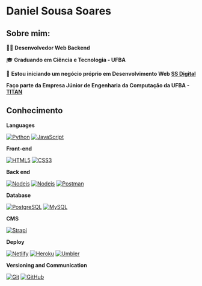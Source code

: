 # Daniel Sousa Soares

## Sobre mim:

👨‍💻 <strong>Desenvolvedor Web Backend</strong>

:mortar_board: <strong>Graduando em Ciência e Tecnologia - UFBA</strong>

:page_with_curl: **Estou iniciando um negócio próprio em Desenvolvimento Web [SS Digital](https://www.ssdigital.com.br)**


**Faço parte da Empresa Júnior de Engenharia da Computação da UFBA - [TITAN](https://titanci.com.br/)**

## Conhecimento

**Languages**

[![Python](https://img.shields.io/badge/-Python-59C0EA?style=flat-square&logo=python&link=https://github.com/asoushawk/)](https://github.com/asoushawk/)
[![JavaScript](https://img.shields.io/badge/-JavaScript-black?style=flat-square&logo=javascript&link=https://github.com/asoushawk/)](https://github.com/asoushawk/)

**Front-end**

[![HTML5](https://img.shields.io/badge/-HTML5-E34F26?style=flat-square&logo=html5&logoColor=white&link=https://github.com/asoushawk/)](https://github.com/asoushawk/)
[![CSS3](https://img.shields.io/badge/-CSS3-1572B6?style=flat-square&logo=css3&link=https://github.com/asoushawk/)](https://github.com/asoushawk/)



**Back end**

[![Nodejs](https://img.shields.io/badge/-Nodejs-black?style=flat-square&logo=node.js&link=https://github.com/asoushawk/)](https://github.com/asoushawk/)
[![Nodejs](https://img.shields.io/badge/-Django-green?style=flat-square&logo=Django&link=https://github.com/asoushawk/)](https://github.com/asoushawk/)
[![Postman](https://img.shields.io/badge/-Postman-DBDBE0?style=flat-square&logo=Postman&link=https://github.com/asoushawk/)](https://github.com/asoushawk/)

**Database**

[![PostgreSQL](https://img.shields.io/badge/-PostgreSQL-336791?style=flat-square&logo=postgresql&link=https://github.com/asoushawk/)](https://github.com/asoushawk/)
[![MySQL](https://img.shields.io/badge/-MySQL-336791?style=flat-square&logo=MySQL&link=https://github.com/asoushawk/)](https://github.com/asoushawk/)



**CMS**

[![Strapi](https://img.shields.io/badge/-Strapi-8E75FF?style=flat-square&logo=Strapi&link=https://github.com/asoushawk/)](https://github.com/asoushawk/)

**Deploy**

[![Netlify](https://img.shields.io/badge/-Netlify-DBDBE0?style=flat-square&logo=netlify)](https://github.com/asoushawk/)
[![Heroku](https://img.shields.io/badge/-Heroku-9994CD?style=flat-square&logo=heroku)](https://github.com/asoushawk/)
[![Umbler](https://img.shields.io/badge/-Umbler-DBDBE0?style=flat-square&logo=umbler)](https://github.com/asoushawk/)

**Versioning and Communication**

[![Git](https://img.shields.io/badge/-Git-black?style=flat-square&logo=git&link=https://github.com/asoushawk/)](https://github.com/asoushawk/)
[![GitHub](https://img.shields.io/badge/-GitHub-181717?style=flat-square&logo=github&link=https://github.com/asoushawk/)](https://github.com/asoushawk/)


